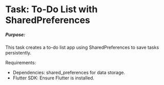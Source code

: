 <h1>Task: To-Do List with SharedPreferences</h1>

<h5>Purpose:</h5>
<p>This task creates a to-do list app using SharedPreferences to save tasks persistently.</p>

Requirements:
<ul>
  <li>Dependencies: shared_preferences for data storage.</li>
  <li>Flutter SDK: Ensure Flutter is installed.</li>
</ul>

